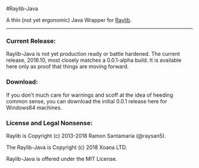 
#Raylib-Java

A thin (not yet ergonomic) Java Wrapper for [Raylib](https://github.com/raysan5/raylib).

---

### Current Release:

Raylib-Java is not yet production ready or battle hardened.  The current release, 2018.10, most closely matches a 0.0.1-alpha build.  It is available here only as proof that things are moving forward. 

### Download:

If you don't much care for warnings and scoff at the idea of heeding common sense, you can download the initial 0.0.1 release here for Windows64 machines.

### License and Legal Nonsense:
Raylib is Copyright (c) 2013-2018 Ramon Santamaria (@raysan5).

The Raylib-Java is Copyright (c) 2018 Xoana LTD. 

Raylib-Java is offered under the MIT License.